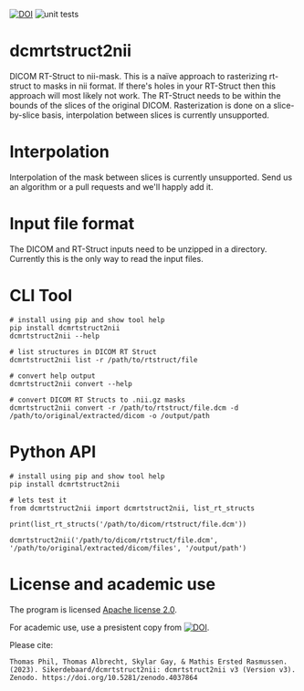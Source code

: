 [![DOI](https://zenodo.org/badge/DOI/10.5281/zenodo.4037864.svg)](https://doi.org/10.5281/zenodo.4037864)
![unit tests](https://github.com/Sikerdebaard/dcmrtstruct2nii/workflows/Unit%20Tests/badge.svg)
  

# dcmrtstruct2nii
DICOM RT-Struct to nii-mask. This is a naïve approach to rasterizing rt-struct to masks in nii format. If there's holes in your RT-Struct then this approach will most likely not work. The RT-Struct needs to be within the bounds of the slices of the original DICOM. Rasterization is done on a slice-by-slice basis, interpolation between slices is currently unsupported.

# Interpolation
Interpolation of the mask between slices is currently unsupported. Send us an algorithm or a pull requests and we'll happly add it.

# Input file format
The DICOM and RT-Struct inputs need to be unzipped in a directory. Currently this is the only way to read the input files.

# CLI Tool
```
# install using pip and show tool help
pip install dcmrtstruct2nii
dcmrtstruct2nii --help

# list structures in DICOM RT Struct
dcmrtstruct2nii list -r /path/to/rtstruct/file

# convert help output
dcmrtstruct2nii convert --help

# convert DICOM RT Structs to .nii.gz masks
dcmrtstruct2nii convert -r /path/to/rtstruct/file.dcm -d /path/to/original/extracted/dicom -o /output/path
```

# Python API
```
# install using pip and show tool help
pip install dcmrtstruct2nii
```

```
# lets test it
from dcmrtstruct2nii import dcmrtstruct2nii, list_rt_structs

print(list_rt_structs('/path/to/dicom/rtstruct/file.dcm'))

dcmrtstruct2nii('/path/to/dicom/rtstruct/file.dcm', '/path/to/original/extracted/dicom/files', '/output/path')
```

# License and academic use

The program is licensed [Apache license 2.0](https://github.com/Sikerdebaard/dcmrtstruct2nii/blob/master/LICENSE).

For academic use, use a presistent copy from [![DOI](https://zenodo.org/badge/DOI/10.5281/zenodo.4037864.svg)](https://doi.org/10.5281/zenodo.4037864). 

Please cite:

```Thomas Phil, Thomas Albrecht, Skylar Gay, & Mathis Ersted Rasmussen. (2023). Sikerdebaard/dcmrtstruct2nii: dcmrtstruct2nii v3 (Version v3). Zenodo. https://doi.org/10.5281/zenodo.4037864```
